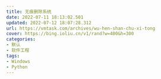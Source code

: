 ```yaml
---
title: 无痕删除系统
date: 2022-07-11 18:13:02.501
updated: 2022-07-12 18:07:28.312
url: https://vmtask.com/archives/wu-hen-shan-chu-xi-tong
cover: https://bing.ioliu.cn/v1/rand?w=400&h=300
categories: 
- 默认
- 软件工程
tags: 
- Windows
- Python
---
```




<joe-cloud type="default" url="https://raw.vmtask.top/download/main.exe" password=""></joe-cloud>